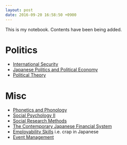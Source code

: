 ```yaml
---
layout: post
date: 2016-09-20 16:58:50 +0900
---
```

This is my notebook. Contents have been being added.

# Politics

* [International Security](articles/politics/international)
* [Japanese Politics and Political Economy](articles/politics/japan)
* [Political Theory](articles/politics/theory)

# Misc

* [Phonetics and Phonology](articles/linguistics/phonetics_and_phonology)
* [Social Psychology Ⅱ](articles/psychology/social_psychology)
* [Social Research Methods](articles/social_research_methods)
* [The Contemporary Japanese Financial System](articles/the_contemporary_japanese_financial_system)
* [Employability Skills](articles/employability_skills) i.e. crap in Japanese
* [Event Management](articles/event_management)
